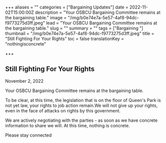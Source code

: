 +++
aliases = ""
categories = ["Bargaining Updates"]
date = 2022-11-02T15:00:00Z
description = "Your OSBCU Bargaining Committee remains at the bargaining table."
image = "/img/b0e74e7a-5e57-4af8-94dc-f9773275d3ff.jpeg"
lead = "Your OSBCU Bargaining Committee remains at the bargaining table."
slug = ""
summary = ""
tags = ["Bargaining "]
thumbnail = "/img/b0e74e7a-5e57-4af8-94dc-f9773275d3ff.jpeg"
title = "Still Fighting For Your Rights"
toc = false
translationKey = "nothingisconcrete"

+++
## Still Fighting For Your Rights

November 2, 2022

Your OSBCU Bargaining Committee remains at the bargaining table.

To be clear, at this time, the legislation that is on the floor of Queen's Park is not yet law, your rights to job action remain.We will not give up your rights, even in the face of attacks on rights by this government.

We are actively negotiating with the parties - as soon as we have concrete information to share we will. At this time, nothing is concrete.

Please stay connected